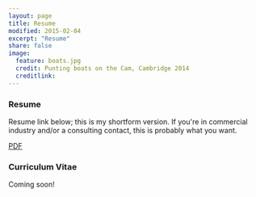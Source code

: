 ```yaml
---
layout: page
title: Resume
modified: 2015-02-04
excerpt: "Resume"
share: false
image:
  feature: boats.jpg
  credit: Punting boats on the Cam, Cambridge 2014
  creditlink:
---
```


### Resume

Resume link below; this is my shortform version. If you're in commercial industry and/or a consulting contact, this is probably what you want.

<div markdown="0"><a href="https://github.com/theisencr/theisencr.github.io/blob/master/assets/ctheisen_resume.pdf?raw=true" class="btn btn-info">PDF</a></div>

### Curriculum Vitae

Coming soon!
